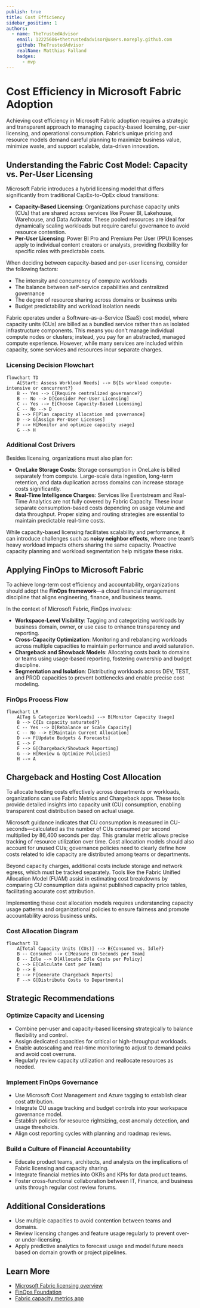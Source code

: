 ```yaml
---
publish: true
title: Cost Efficiency
sidebar_position: 1
authors:
  - name: TheTrustedAdvisor
    email: 12225606+thetrustedadvisor@users.noreply.github.com
    github: TheTrustedAdvisor
    realName: Matthias Falland
    badges:
      - mvp
---
```


# Cost Efficiency in Microsoft Fabric Adoption

Achieving cost efficiency in Microsoft Fabric adoption requires a strategic and transparent approach to managing capacity-based licensing, per-user licensing, and operational consumption. Fabric’s unique pricing and resource models demand careful planning to maximize business value, minimize waste, and support scalable, data-driven innovation.

## Understanding the Fabric Cost Model: Capacity vs. Per-User Licensing

Microsoft Fabric introduces a hybrid licensing model that differs significantly from traditional CapEx-to-OpEx cloud transitions:

- **Capacity-Based Licensing**: Organizations purchase capacity units (CUs) that are shared across services like Power BI, Lakehouse, Warehouse, and Data Activator. These pooled resources are ideal for dynamically scaling workloads but require careful governance to avoid resource contention.
- **Per-User Licensing**: Power BI Pro and Premium Per User (PPU) licenses apply to individual content creators or analysts, providing flexibility for specific roles with predictable costs.

When deciding between capacity-based and per-user licensing, consider the following factors:

- The intensity and concurrency of compute workloads
- The balance between self-service capabilities and centralized governance
- The degree of resource sharing across domains or business units
- Budget predictability and workload isolation needs

Fabric operates under a Software-as-a-Service (SaaS) cost model, where capacity units (CUs) are billed as a bundled service rather than as isolated infrastructure components. This means you don’t manage individual compute nodes or clusters; instead, you pay for an abstracted, managed compute experience. However, while many services are included within capacity, some services and resources incur separate charges.

### Licensing Decision Flowchart

```mermaid
flowchart TD
    A[Start: Assess Workload Needs] --> B{Is workload compute-intensive or concurrent?}
    B -- Yes --> C{Require centralized governance?}
    B -- No --> D[Consider Per-User Licensing]
    C -- Yes --> E[Choose Capacity-Based Licensing]
    C -- No --> D
    E --> F[Plan capacity allocation and governance]
    D --> G[Assign Per-User Licenses]
    F --> H[Monitor and optimize capacity usage]
    G --> H
```

### Additional Cost Drivers

Besides licensing, organizations must also plan for:

- **OneLake Storage Costs**: Storage consumption in OneLake is billed separately from compute. Large-scale data ingestion, long-term retention, and data duplication across domains can increase storage costs significantly.
- **Real-Time Intelligence Charges**: Services like Eventstream and Real-Time Analytics are not fully covered by Fabric Capacity. These incur separate consumption-based costs depending on usage volume and data throughput. Proper sizing and routing strategies are essential to maintain predictable real-time costs.

While capacity-based licensing facilitates scalability and performance, it can introduce challenges such as **noisy neighbor effects**, where one team’s heavy workload impacts others sharing the same capacity. Proactive capacity planning and workload segmentation help mitigate these risks.

## Applying FinOps to Microsoft Fabric

To achieve long-term cost efficiency and accountability, organizations should adopt the **FinOps framework**—a cloud financial management discipline that aligns engineering, finance, and business teams.

In the context of Microsoft Fabric, FinOps involves:

- **Workspace-Level Visibility**: Tagging and categorizing workloads by business domain, owner, or use case to enhance transparency and reporting.
- **Cross-Capacity Optimization**: Monitoring and rebalancing workloads across multiple capacities to maintain performance and avoid saturation.
- **Chargeback and Showback Models**: Allocating costs back to domains or teams using usage-based reporting, fostering ownership and budget discipline.
- **Segmentation and Isolation**: Distributing workloads across DEV, TEST, and PROD capacities to prevent bottlenecks and enable precise cost modeling.

### FinOps Process Flow

```mermaid
flowchart LR
    A[Tag & Categorize Workloads] --> B[Monitor Capacity Usage]
    B --> C{Is capacity saturated?}
    C -- Yes --> D[Rebalance or Scale Capacity]
    C -- No --> E[Maintain Current Allocation]
    D --> F[Update Budgets & Forecasts]
    E --> F
    F --> G[Chargeback/Showback Reporting]
    G --> H[Review & Optimize Policies]
    H --> A
```

## Chargeback and Hosting Cost Allocation

To allocate hosting costs effectively across departments or workloads, organizations can use Fabric Metrics and Chargeback apps. These tools provide detailed insights into capacity unit (CU) consumption, enabling transparent cost distribution based on actual usage.

Microsoft guidance indicates that CU consumption is measured in CU-seconds—calculated as the number of CUs consumed per second multiplied by 86,400 seconds per day. This granular metric allows precise tracking of resource utilization over time. Cost allocation models should also account for unused CUs; governance policies need to clearly define how costs related to idle capacity are distributed among teams or departments.

Beyond capacity charges, additional costs include storage and network egress, which must be tracked separately. Tools like the Fabric Unified Allocation Model (FUAM) assist in estimating cost breakdowns by comparing CU consumption data against published capacity price tables, facilitating accurate cost attribution.

Implementing these cost allocation models requires understanding capacity usage patterns and organizational policies to ensure fairness and promote accountability across business units.

### Cost Allocation Diagram

```mermaid
flowchart TD
    A[Total Capacity Units (CUs)] --> B{Consumed vs. Idle?}
    B -- Consumed --> C[Measure CU-Seconds per Team]
    B -- Idle --> D[Allocate Idle Costs per Policy]
    C --> E[Calculate Cost per Team]
    D --> E
    E --> F[Generate Chargeback Reports]
    F --> G[Distribute Costs to Departments]
```

## Strategic Recommendations

### Optimize Capacity and Licensing

- Combine per-user and capacity-based licensing strategically to balance flexibility and control.
- Assign dedicated capacities for critical or high-throughput workloads.
- Enable autoscaling and real-time monitoring to adjust to demand peaks and avoid cost overruns.
- Regularly review capacity utilization and reallocate resources as needed.

### Implement FinOps Governance

- Use Microsoft Cost Management and Azure tagging to establish clear cost attribution.
- Integrate CU usage tracking and budget controls into your workspace governance model.
- Establish policies for resource rightsizing, cost anomaly detection, and usage thresholds.
- Align cost reporting cycles with planning and roadmap reviews.

### Build a Culture of Financial Accountability

- Educate product teams, architects, and analysts on the implications of Fabric licensing and capacity sharing.
- Integrate financial metrics into OKRs and KPIs for data product teams.
- Foster cross-functional collaboration between IT, Finance, and business units through regular cost review forums.

## Additional Considerations

- Use multiple capacities to avoid contention between teams and domains.
- Review licensing changes and feature usage regularly to prevent over- or under-licensing.
- Apply predictive analytics to forecast usage and model future needs based on domain growth or project pipelines.

## Learn More

- [Microsoft Fabric licensing overview](https://learn.microsoft.com/en-us/fabric/enterprise/licenses?wt.mc_id=AZ-MVP-5003447)
- [FinOps Foundation](https://www.finops.org/)
- [Fabric capacity metrics app](https://learn.microsoft.com/en-us/fabric/enterprise/metrics-app-install?tabs=1st?wt.mc_id=AZ-MVP-5003447)
